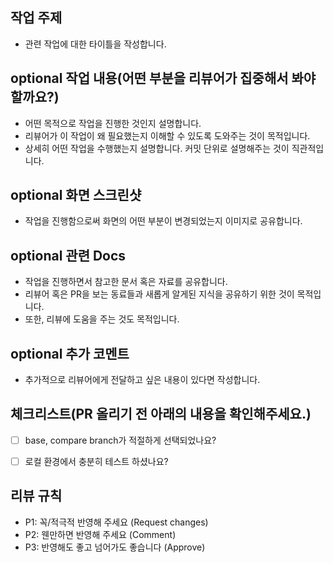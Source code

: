 ## 작업 주제

- 관련 작업에 대한 타이틀을 작성합니다.

## optional 작업 내용(어떤 부분을 리뷰어가 집중해서 봐야할까요?)

- 어떤 목적으로 작업을 진행한 것인지 설명합니다.
- 리뷰어가 이 작업이 왜 필요했는지 이해할 수 있도록 도와주는 것이 목적입니다.
- 상세히 어떤 작업을 수행했는지 설명합니다. 커밋 단위로 설명해주는 것이 직관적입니다.

## optional 화면 스크린샷

- 작업을 진행함으로써 화면의 어떤 부분이 변경되었는지 이미지로 공유합니다.

## optional 관련 Docs

- 작업을 진행하면서 참고한 문서 혹은 자료를 공유합니다.
- 리뷰어 혹은 PR을 보는 동료들과 새롭게 알게된 지식을 공유하기 위한 것이 목적입니다.
- 또한, 리뷰에 도움을 주는 것도 목적입니다.

## optional 추가 코멘트

- 추가적으로 리뷰어에게 전달하고 싶은 내용이 있다면 작성합니다.

## 체크리스트(PR 올리기 전 아래의 내용을 확인해주세요.)
- [ ] base, compare branch가 적절하게 선택되었나요?
- [ ] 로컬 환경에서 충분히 테스트 하셨나요?


## 리뷰 규칙

- P1: 꼭/적극적 반영해 주세요 (Request changes)
- P2: 웬만하면 반영해 주세요 (Comment)
- P3: 반영해도 좋고 넘어가도 좋습니다 (Approve)
